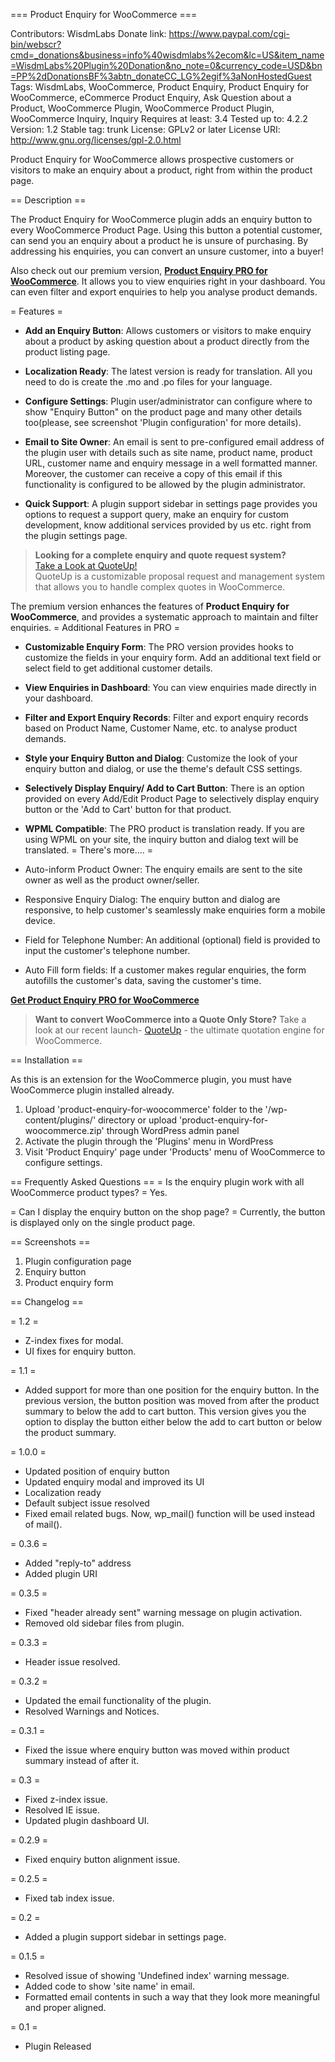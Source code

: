 === Product Enquiry for WooCommerce ===

Contributors: WisdmLabs
Donate link: https://www.paypal.com/cgi-bin/webscr?cmd=_donations&business=info%40wisdmlabs%2ecom&lc=US&item_name=WisdmLabs%20Plugin%20Donation&no_note=0&currency_code=USD&bn=PP%2dDonationsBF%3abtn_donateCC_LG%2egif%3aNonHostedGuest
Tags: WisdmLabs, WooCommerce, Product Enquiry, Product Enquiry for WooCommerce, eCommerce Product Enquiry, Ask Question about a Product, WooCommerce Plugin, WooCommerce Product Plugin, WooCommerce Inquiry, Inquiry
Requires at least: 3.4
Tested up to: 4.2.2
Version: 1.2
Stable tag: trunk
License: GPLv2 or later
License URI: http://www.gnu.org/licenses/gpl-2.0.html

Product Enquiry for WooCommerce allows prospective customers or visitors to make an enquiry about a product, right from within the product page.

== Description ==

The Product Enquiry for WooCommerce plugin adds an enquiry button to every WooCommerce Product Page. Using this button a potential customer, can send you an enquiry about a product he is unsure of purchasing. By addressing his enquiries, you can convert an unsure customer, into a buyer! 

Also check out our premium version, **[Product Enquiry PRO for WooCommerce](http://wisdmlabs.com/woocommerce-product-enquiry-pro/)**. It allows you to view enquiries right in your dashboard. You can even filter and export enquiries to help you analyse product demands.

= Features =

* **Add an Enquiry Button**: Allows customers or visitors to make enquiry about a product by asking question about a product directly from the product listing page.

* **Localization Ready**: The latest version is ready for translation. All you need to do is create the .mo and .po files for your language. 

* **Configure Settings**: Plugin user/administrator can configure where to show "Enquiry Button" on the product page and many other details too(please, see screenshot 'Plugin configuration' for more details).

* **Email to Site Owner**: An email is sent to pre-configured email address of the plugin user with details such as site name, product name, product URL, customer name and enquiry message in a well formatted manner. Moreover, the customer can receive a copy of this email if this functionality is configured to be allowed by the plugin administrator.

* **Quick Support**: A plugin support sidebar in settings page provides you options to request a support query, make an enquiry for custom development, know additional services provided by us etc. right from the plugin settings page.

> **Looking for a complete enquiry and quote request system?** <br />
> [Take a Look at QuoteUp!](https://wisdmlabs.com/quoteup-request-for-quotation-plugin-for-woocommerce/) <br />
> QuoteUp is a customizable proposal request and management system that allows you to handle complex quotes in WooCommerce.


The premium version enhances the features of **Product Enquiry for WooCommerce**, and provides a systematic approach to maintain and filter enquiries. 
= Additional Features in PRO =
* **Customizable Enquiry Form**: The PRO version provides hooks to customize the fields in your enquiry form. Add an additional text field or select field to get additional customer details.

* **View Enquiries in Dashboard**: You can view enquiries made directly in your dashboard.

* **Filter and Export Enquiry Records**: Filter and export enquiry records based on Product Name, Customer Name, etc. to analyse product demands.

* **Style your Enquiry Button and Dialog**: Customize the look of your enquiry button and dialog, or use the theme's default CSS settings.

* **Selectively Display Enquiry/ Add to Cart Button**: There is an option provided on every Add/Edit Product Page to selectively display enquiry button or the 'Add to Cart' button for that product.

* **WPML Compatible**: The PRO product is translation ready. If you are using WPML on your site, the inquiry button and dialog text will be translated.
= There's more.... =
* Auto-inform Product Owner: The enquiry emails are sent to the site owner as well as the product owner/seller.
* Responsive Enquiry Dialog: The enquiry button and dialog are responsive, to help customer's seamlessly make enquiries form a mobile device.
* Field for Telephone Number: An additional (optional) field is provided to input the customer's telephone number.
* Auto Fill form fields: If a customer makes regular enquiries, the form autofills the customer's data, saving the customer's time.

**[Get Product Enquiry PRO for WooCommerce](http://wisdmlabs.com/woocommerce-product-enquiry-pro/)**

> **Want to convert WooCommerce into a Quote Only Store?** 
> Take a look at our recent launch- [QuoteUp](https://wisdmlabs.com/quoteup-request-for-quotation-plugin-for-woocommerce/) - the ultimate quotation engine for WooCommerce.

== Installation ==

As this is an extension for the WooCommerce plugin, you must have WooCommerce plugin installed already.

1. Upload 'product-enquiry-for-woocommerce' folder to the '/wp-content/plugins/' directory or upload 'product-enquiry-for-woocommerce.zip' through WordPress admin panel
2. Activate the plugin through the 'Plugins' menu in WordPress
3. Visit 'Product Enquiry' page under 'Products' menu of WooCommerce to configure settings.

== Frequently Asked Questions ==
= Is the enquiry plugin work with all WooCommerce product types? = 
Yes.

= Can I display the enquiry button on the shop page? =
Currently, the button is displayed only on the single product page.

== Screenshots ==

1. Plugin configuration page
2. Enquiry button
3. Product enquiry form

== Changelog ==

= 1.2 =
* Z-index fixes for modal.
* UI fixes for enquiry button.

= 1.1 =
* Added support for more than one position for the enquiry button. In the previous version, the button position was moved from after the product summary to below the add to cart button. This version gives you the option to display the button either below the add to cart button or below the product summary.

= 1.0.0 =
* Updated position of enquiry button
* Updated enquiry modal and improved its UI
* Localization ready
* Default subject issue resolved
* Fixed email related bugs. Now, wp_mail() function will be used instead of mail().

= 0.3.6 =
* Added "reply-to" address
* Added plugin URI  

= 0.3.5 =
* Fixed "header already sent" warning message on plugin activation.
* Removed old sidebar files from plugin.

= 0.3.3 =
* Header issue resolved.

= 0.3.2 =
* Updated the email functionality of the plugin.
* Resolved Warnings and Notices.

= 0.3.1 =
* Fixed the issue where enquiry button was moved within product summary instead of after it.

= 0.3 =
* Fixed z-index issue.
* Resolved IE issue.
* Updated plugin dashboard UI.

= 0.2.9 =
* Fixed enquiry button alignment issue.

= 0.2.5 =
* Fixed tab index issue.

= 0.2 =
* Added a plugin support sidebar in settings page.

= 0.1.5 =
* Resolved issue of showing 'Undefined index' warning message.
* Added code to show 'site name' in email.
* Formatted email contents in such a way that they look more meaningful and proper aligned.

= 0.1 =
* Plugin Released